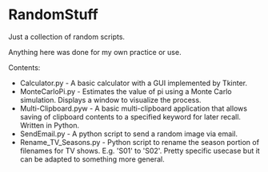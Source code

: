 # RandomStuff
Just a collection of random scripts.

Anything here was done for my own practice or use.

Contents:

- Calculator.py - A basic calculator with a GUI implemented by Tkinter.
- MonteCarloPi.py - Estimates the value of pi using a Monte Carlo simulation. Displays a window to visualize the process.
- Multi-Clipboard.pyw - A basic multi-clipboard application that allows saving of clipboard contents to a specified keyword for later recall. Written in Python.
- SendEmail.py - A python script to send a random image via email.
- Rename_TV_Seasons.py - Python script to rename the season portion of filenames for TV shows. E.g. 'S01' to 'S02'. Pretty specific usecase but it can be adapted to something more general.

